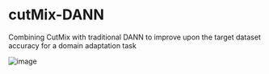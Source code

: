 # cutMix-DANN
Combining CutMix with traditional DANN to improve upon the target dataset accuracy for a domain adaptation task

![image](https://user-images.githubusercontent.com/32479901/129860759-68c047a9-b703-43d7-8cea-980ba78001ab.png)

